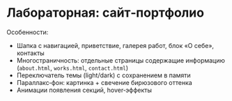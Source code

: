 # Лабораторная: сайт‑портфолио

Особенности:
- Шапка с навигацией, приветствие, галерея работ, блок «О себе», контакты
- Многостраничность: отдельные страницы содержащие информацию (`about.html`, `works.html`, `contact.html`)
- Переключатель темы (light/dark) с сохранением в памяти
- Параллакс‑фон: картинка + свечение бирюзового оттенка
- Анимации появления секций, hover‑эффекты


